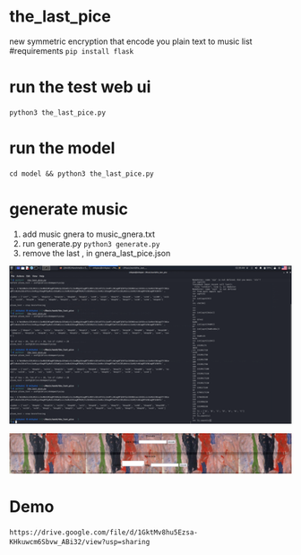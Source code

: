 # the_last_pice
new symmetric encryption that encode you plain text to music list 
#requirements
`pip install flask`
# run the test web ui
`python3 the_last_pice.py`

# run the model
`cd model && python3 the_last_pice.py`


# generate music 

1) add music gnera to music_gnera.txt
2) run generate.py `python3 generate.py`
3) remove the last , in gnera_last_pice.json

![ cli](https://github.com/shiky8/the_last_pice/blob/main/lastpice.png?raw=true)


![ webui](https://github.com/shiky8/the_last_pice/blob/main/lastpicewebui.png?raw=true)

# Demo
`https://drive.google.com/file/d/1GktMv8hu5Ezsa-KHkuwcm6Sbvw_ABi32/view?usp=sharing`
